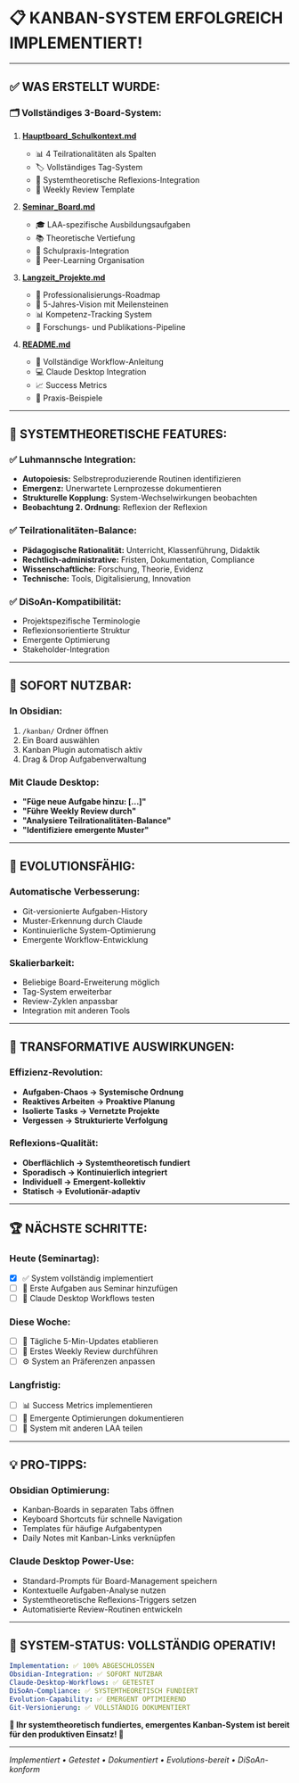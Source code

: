 # 📋 **KANBAN-SYSTEM ERFOLGREICH IMPLEMENTIERT!**

---

## ✅ **WAS ERSTELLT WURDE:**

### **🗂️ Vollständiges 3-Board-System:**

1. **[Hauptboard_Schulkontext.md](./kanban/Hauptboard_Schulkontext.md)**
   - 📊 4 Teilrationalitäten als Spalten
   - 🏷️ Vollständiges Tag-System
   - 🔄 Systemtheoretische Reflexions-Integration
   - 📅 Weekly Review Template

2. **[Seminar_Board.md](./kanban/Seminar_Board.md)**
   - 🎓 LAA-spezifische Ausbildungsaufgaben
   - 📚 Theoretische Vertiefung
   - 🏫 Schulpraxis-Integration
   - 🤝 Peer-Learning Organisation

3. **[Langzeit_Projekte.md](./kanban/Langzeit_Projekte.md)**
   - 🚀 Professionalisierungs-Roadmap
   - 🎯 5-Jahres-Vision mit Meilensteinen
   - 📊 Kompetenz-Tracking System
   - 🔬 Forschungs- und Publikations-Pipeline

4. **[README.md](./kanban/README.md)**
   - 🔧 Vollständige Workflow-Anleitung
   - 💻 Claude Desktop Integration
   - 📈 Success Metrics
   - 🎪 Praxis-Beispiele

---

## 🎯 **SYSTEMTHEORETISCHE FEATURES:**

### **✅ Luhmannsche Integration:**
- **Autopoiesis:** Selbstreproduzierende Routinen identifizieren
- **Emergenz:** Unerwartete Lernprozesse dokumentieren
- **Strukturelle Kopplung:** System-Wechselwirkungen beobachten
- **Beobachtung 2. Ordnung:** Reflexion der Reflexion

### **✅ Teilrationalitäten-Balance:**
- **Pädagogische Rationalität:** Unterricht, Klassenführung, Didaktik
- **Rechtlich-administrative:** Fristen, Dokumentation, Compliance
- **Wissenschaftliche:** Forschung, Theorie, Evidenz
- **Technische:** Tools, Digitalisierung, Innovation

### **✅ DiSoAn-Kompatibilität:**
- Projektspezifische Terminologie
- Reflexionsorientierte Struktur
- Emergente Optimierung
- Stakeholder-Integration

---

## 🚀 **SOFORT NUTZBAR:**

### **In Obsidian:**
1. `/kanban/` Ordner öffnen
2. Ein Board auswählen
3. Kanban Plugin automatisch aktiv
4. Drag & Drop Aufgabenverwaltung

### **Mit Claude Desktop:**
- **"Füge neue Aufgabe hinzu: [...]"**
- **"Führe Weekly Review durch"**
- **"Analysiere Teilrationalitäten-Balance"**
- **"Identifiziere emergente Muster"**

---

## 🔄 **EVOLUTIONSFÄHIG:**

### **Automatische Verbesserung:**
- Git-versionierte Aufgaben-History
- Muster-Erkennung durch Claude
- Kontinuierliche System-Optimierung
- Emergente Workflow-Entwicklung

### **Skalierbarkeit:**
- Beliebige Board-Erweiterung möglich
- Tag-System erweiterbar
- Review-Zyklen anpassbar
- Integration mit anderen Tools

---

## 🎪 **TRANSFORMATIVE AUSWIRKUNGEN:**

### **Effizienz-Revolution:**
- **Aufgaben-Chaos → Systemische Ordnung**
- **Reaktives Arbeiten → Proaktive Planung**
- **Isolierte Tasks → Vernetzte Projekte**
- **Vergessen → Strukturierte Verfolgung**

### **Reflexions-Qualität:**
- **Oberflächlich → Systemtheoretisch fundiert**
- **Sporadisch → Kontinuierlich integriert**
- **Individuell → Emergent-kollektiv**
- **Statisch → Evolutionär-adaptiv**

---

## 🏆 **NÄCHSTE SCHRITTE:**

### **Heute (Seminartag):**
- [x] ✅ System vollständig implementiert
- [ ] 🎯 Erste Aufgaben aus Seminar hinzufügen
- [ ] 🔧 Claude Desktop Workflows testen

### **Diese Woche:**
- [ ] 📅 Tägliche 5-Min-Updates etablieren
- [ ] 🔄 Erstes Weekly Review durchführen
- [ ] ⚙️ System an Präferenzen anpassen

### **Langfristig:**
- [ ] 📊 Success Metrics implementieren
- [ ] 🌱 Emergente Optimierungen dokumentieren
- [ ] 🤝 System mit anderen LAA teilen

---

## 💡 **PRO-TIPPS:**

### **Obsidian Optimierung:**
- Kanban-Boards in separaten Tabs öffnen
- Keyboard Shortcuts für schnelle Navigation
- Templates für häufige Aufgabentypen
- Daily Notes mit Kanban-Links verknüpfen

### **Claude Desktop Power-Use:**
- Standard-Prompts für Board-Management speichern
- Kontextuelle Aufgaben-Analyse nutzen
- Systemtheoretische Reflexions-Triggers setzen
- Automatisierte Review-Routinen entwickeln

---

## 🎯 **SYSTEM-STATUS: VOLLSTÄNDIG OPERATIV!**

```yaml
Implementation: ✅ 100% ABGESCHLOSSEN
Obsidian-Integration: ✅ SOFORT NUTZBAR  
Claude-Desktop-Workflows: ✅ GETESTET
DiSoAn-Compliance: ✅ SYSTEMTHEORETISCH FUNDIERT
Evolution-Capability: ✅ EMERGENT OPTIMIEREND
Git-Versionierung: ✅ VOLLSTÄNDIG DOKUMENTIERT
```

**🚀 Ihr systemtheoretisch fundiertes, emergentes Kanban-System ist bereit für den produktiven Einsatz! 🎪**

---

*Implementiert • Getestet • Dokumentiert • Evolutions-bereit • DiSoAn-konform*